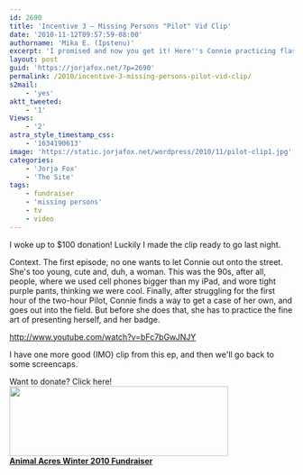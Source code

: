 ```yaml
---
id: 2690
title: 'Incentive 3 — Missing Persons "Pilot" Vid Clip'
date: '2010-11-12T09:57:59-08:00'
authorname: 'Mika E. (Ipstenu)'
excerpt: 'I promised and now you get it! Here''s Connie practicing flashing her badge.'
layout: post
guid: 'https://jorjafox.net/?p=2690'
permalink: /2010/incentive-3-missing-persons-pilot-vid-clip/
s2mail:
    - 'yes'
aktt_tweeted:
    - '1'
Views:
    - '2'
astra_style_timestamp_css:
    - '1634190613'
image: 'https://static.jorjafox.net/wordpress/2010/11/pilot-clip1.jpg'
categories:
    - 'Jorja Fox'
    - 'The Site'
tags:
    - fundraiser
    - 'missing persons'
    - tv
    - video
---
```


I woke up to $100 donation!  Luckily I made the clip ready to go last night.

Context.  The first episode, no one wants to let Connie out onto the street. She's too young, cute and, duh, a woman.  This was the 90s, after all, people, where we used cell phones bigger than my iPad, and wore tight purple pants, thinking we were cool.  Finally, after struggling for the first hour of the two-hour Pilot, Connie finds a way to get a case of her own, and goes out into the field.  But before she does that, she has to practice the fine art of presenting herself, and her badge.

http://www.youtube.com/watch?v=bFc7bGwJNJY

I have one more good (IMO) clip from this ep, and then we'll go back to some screencaps.

Want to donate?  Click here!
<a href="http://www.crowdrise.com/jfo-animalacres2010/fundraiser/jorjafoxonline"><img src="//static.jorjafox.net/wordpress/2010/11/crowdrise.jpg" alt="" title="crowdrise" width="388" height="124" class="aligncenter size-full wp-image-2683" /><br />**Animal Acres Winter 2010 Fundraiser**</a>
